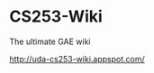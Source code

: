 <h1>CS253-Wiki</h1>
<p>The ultimate GAE wiki</p>
<a href="http://uda-cs253-wiki.appspot.com/">http://uda-cs253-wiki.appspot.com/</a>